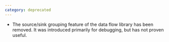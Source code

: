 ```yaml
---
category: deprecated
---
```

* The source/sink grouping feature of the data flow library has been removed. It was introduced primarily for debugging, but has not proven useful.
